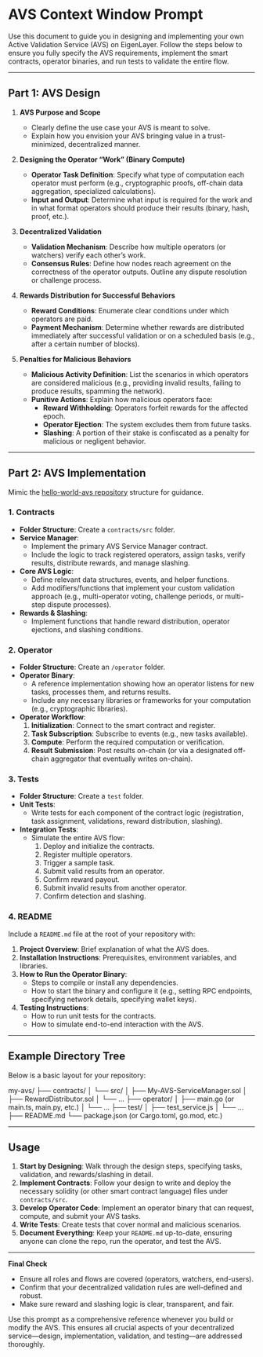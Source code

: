 # AVS Context Window Prompt

Use this document to guide you in designing and implementing your own Active Validation Service (AVS) on EigenLayer. Follow the steps below to ensure you fully specify the AVS requirements, implement the smart contracts, operator binaries, and run tests to validate the entire flow.

---

## Part 1: AVS Design

1. **AVS Purpose and Scope**  
   - Clearly define the use case your AVS is meant to solve.  
   - Explain how you envision your AVS bringing value in a trust-minimized, decentralized manner.

2. **Designing the Operator “Work” (Binary Compute)**  
   - **Operator Task Definition**: Specify what type of computation each operator must perform (e.g., cryptographic proofs, off-chain data aggregation, specialized calculations).  
   - **Input and Output**: Determine what input is required for the work and in what format operators should produce their results (binary, hash, proof, etc.).  

3. **Decentralized Validation**  
   - **Validation Mechanism**: Describe how multiple operators (or watchers) verify each other’s work.  
   - **Consensus Rules**: Define how nodes reach agreement on the correctness of the operator outputs. Outline any dispute resolution or challenge process.  

4. **Rewards Distribution for Successful Behaviors**  
   - **Reward Conditions**: Enumerate clear conditions under which operators are paid.  
   - **Payment Mechanism**: Determine whether rewards are distributed immediately after successful validation or on a scheduled basis (e.g., after a certain number of blocks).  

5. **Penalties for Malicious Behaviors**  
   - **Malicious Activity Definition**: List the scenarios in which operators are considered malicious (e.g., providing invalid results, failing to produce results, spamming the network).  
   - **Punitive Actions**: Explain how malicious operators face:  
     - **Reward Withholding**: Operators forfeit rewards for the affected epoch.  
     - **Operator Ejection**: The system excludes them from future tasks.  
     - **Slashing**: A portion of their stake is confiscated as a penalty for malicious or negligent behavior.

---

## Part 2: AVS Implementation

Mimic the [hello-world-avs repository](https://github.com/Layr-Labs/hello-world-avs) structure for guidance.

### 1. Contracts

- **Folder Structure**: Create a `contracts/src` folder.  
- **Service Manager**:  
  - Implement the primary AVS Service Manager contract.  
  - Include the logic to track registered operators, assign tasks, verify results, distribute rewards, and manage slashing.  
- **Core AVS Logic**:  
  - Define relevant data structures, events, and helper functions.  
  - Add modifiers/functions that implement your custom validation approach (e.g., multi-operator voting, challenge periods, or multi-step dispute processes).  
- **Rewards & Slashing**:  
  - Implement functions that handle reward distribution, operator ejections, and slashing conditions.

### 2. Operator

- **Folder Structure**: Create an `/operator` folder.  
- **Operator Binary**:  
  - A reference implementation showing how an operator listens for new tasks, processes them, and returns results.  
  - Include any necessary libraries or frameworks for your computation (e.g., cryptographic libraries).  
- **Operator Workflow**:  
  1. **Initialization**: Connect to the smart contract and register.  
  2. **Task Subscription**: Subscribe to events (e.g., new tasks available).  
  3. **Compute**: Perform the required computation or verification.  
  4. **Result Submission**: Post results on-chain (or via a designated off-chain aggregator that eventually writes on-chain).  

### 3. Tests

- **Folder Structure**: Create a `test` folder.  
- **Unit Tests**:  
  - Write tests for each component of the contract logic (registration, task assignment, validations, reward distribution, slashing).  
- **Integration Tests**:  
  - Simulate the entire AVS flow:  
    1. Deploy and initialize the contracts.  
    2. Register multiple operators.  
    3. Trigger a sample task.  
    4. Submit valid results from an operator.  
    5. Confirm reward payout.  
    6. Submit invalid results from another operator.  
    7. Confirm detection and slashing.  

### 4. README

Include a `README.md` file at the root of your repository with:

1. **Project Overview**: Brief explanation of what the AVS does.  
2. **Installation Instructions**: Prerequisites, environment variables, and libraries.  
3. **How to Run the Operator Binary**:  
   - Steps to compile or install any dependencies.  
   - How to start the binary and configure it (e.g., setting RPC endpoints, specifying network details, specifying wallet keys).  
4. **Testing Instructions**:  
   - How to run unit tests for the contracts.  
   - How to simulate end-to-end interaction with the AVS.  

---

## Example Directory Tree

Below is a basic layout for your repository:

my-avs/
├── contracts/
│   └── src/
│       ├── My-AVS-ServiceManager.sol
│       ├── RewardDistributor.sol
│       └── ...
├── operator/
│   ├── main.go (or main.ts, main.py, etc.)
│   └── ...
├── test/
│   ├── test_service.js
│   └── ...
├── README.md
└── package.json (or Cargo.toml, go.mod, etc.)




---

## Usage

1. **Start by Designing**: Walk through the design steps, specifying tasks, validation, and rewards/slashing in detail.  
2. **Implement Contracts**: Follow your design to write and deploy the necessary solidity (or other smart contract language) files under `contracts/src`.  
3. **Develop Operator Code**: Implement an operator binary that can request, compute, and submit your AVS tasks.  
4. **Write Tests**: Create tests that cover normal and malicious scenarios.  
5. **Document Everything**: Keep your `README.md` up-to-date, ensuring anyone can clone the repo, run the operator, and test the AVS.

---

**Final Check**  
- Ensure all roles and flows are covered (operators, watchers, end-users).  
- Confirm that your decentralized validation rules are well-defined and robust.  
- Make sure reward and slashing logic is clear, transparent, and fair.

Use this prompt as a comprehensive reference whenever you build or modify the AVS. This ensures all crucial aspects of your decentralized service—design, implementation, validation, and testing—are addressed thoroughly.
